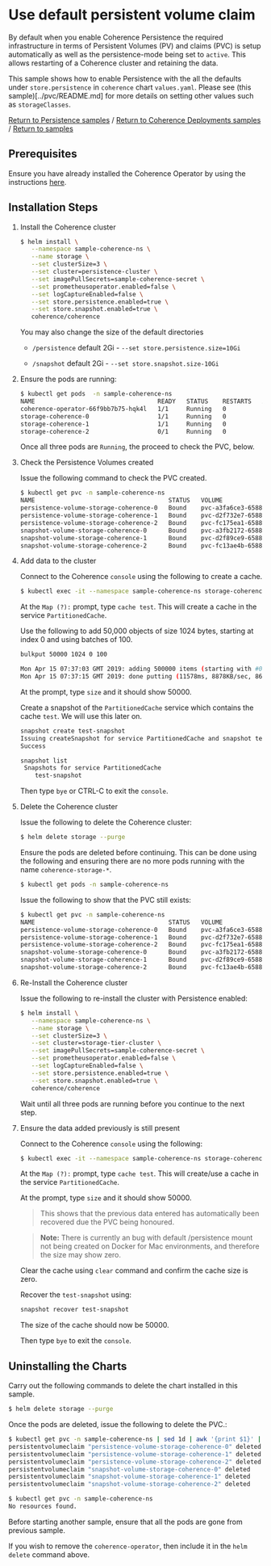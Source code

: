 # Use default persistent volume claim

By default when you enable Coherence Persistence the required infrastructure in terms
of Persistent Volumes (PV) and claims (PVC) is setup automatically as well as the persistence-mode
being set to `active`. This allows restarting of a Coherence cluster and retaining
the data.

This sample shows how to enable Persistence with the all the defaults 
under `store.persistence` in `coherence` chart `values.yaml`. Please see (this sample)[../pvc/README.md]
for more details on setting other values such as `storageClasses`.

[Return to Persistence samples](../) / [Return to Coherence Deployments samples](../../) / [Return to samples](../../../README.md#list-of-samples)
 
## Prerequisites

Ensure you have already installed the Coherence Operator by using the instructions [here](../../../README.md#install-the-coherence-operator).

## Installation Steps

1. Install the Coherence cluster

   ```bash
   $ helm install \
      --namespace sample-coherence-ns \
      --name storage \
      --set clusterSize=3 \
      --set cluster=persistence-cluster \
      --set imagePullSecrets=sample-coherence-secret \
      --set prometheusoperator.enabled=false \
      --set logCaptureEnabled=false \
      --set store.persistence.enabled=true \
      --set store.snapshot.enabled=true \
      coherence/coherence
   ```
   
   You may also change the size of the default directories 
   
   * `/persistence` default 2Gi - `--set store.persistence.size=10Gi`
   
   * `/snapshot` default 2Gi - `--set store.snapshot.size-10Gi`                  

1. Ensure the pods are running:

   ```bash
   $ kubectl get pods  -n sample-coherence-ns
   NAME                                  READY   STATUS    RESTARTS   AGE
   coherence-operator-66f9bb7b75-hqk4l   1/1     Running   0          13m
   storage-coherence-0                   1/1     Running   0          3m
   storage-coherence-1                   1/1     Running   0          2m
   storage-coherence-2                   0/1     Running   0          44s
   ```
   
   Once all three pods are `Running`, the proceed to check the PVC, below.

1. Check the Persistence Volumes created

   Issue the following command to check the PVC created.
   
   ```bash
   $ kubectl get pvc -n sample-coherence-ns
   NAME                                     STATUS   VOLUME                                     CAPACITY   ACCESS MODES   STORAGECLASS   AGE
   persistence-volume-storage-coherence-0   Bound    pvc-a3fa6ce3-6588-11e9-bad6-025000000001   2Gi        RWO            hostpath       44m
   persistence-volume-storage-coherence-1   Bound    pvc-d2f732e7-6588-11e9-bad6-025000000001   2Gi        RWO            hostpath       43m
   persistence-volume-storage-coherence-2   Bound    pvc-fc175ea1-6588-11e9-bad6-025000000001   2Gi        RWO            hostpath       41m
   snapshot-volume-storage-coherence-0      Bound    pvc-a3fb2172-6588-11e9-bad6-025000000001   2Gi        RWO            hostpath       44m
   snapshot-volume-storage-coherence-1      Bound    pvc-d2f89ce9-6588-11e9-bad6-025000000001   2Gi        RWO            hostpath       43m
   snapshot-volume-storage-coherence-2      Bound    pvc-fc13ae4b-6588-11e9-bad6-025000000001   2Gi        RWO            hostpath       41m
   ```
   
1. Add data to the cluster

   Connect to the Coherence `console` using the following to create a cache.

   ```bash
   $ kubectl exec -it --namespace sample-coherence-ns storage-coherence-0 bash /scripts/startCoherence.sh console
   ```   
   
   At the `Map (?):` prompt, type `cache test`.  This will create a cache in the service `PartitionedCache`.
   
   Use the following to add 50,000 objects of size 1024 bytes, starting at index 0 and using batches of 100.
   
   ```bash
   bulkput 50000 1024 0 100

   Mon Apr 15 07:37:03 GMT 2019: adding 500000 items (starting with #0) each 1024 bytes ...
   Mon Apr 15 07:37:15 GMT 2019: done putting (11578ms, 8878KB/sec, 8637 items/sec)
   ```
   
   At the prompt, type `size` and it should show 50000.
   
   Create a snapshot of the `PartitionedCache` service which contains the cache `test`. We will use this later on.
   
   ```bash
   snapshot create test-snapshot
   Issuing createSnapshot for service PartitionedCache and snapshot test-snapshot
   Success
   ```
   
   ```bash
   snapshot list
    Snapshots for service PartitionedCache
       test-snapshot
   ```
   
   Then type `bye` or CTRL-C to exit the `console`.
   
1. Delete the Coherence cluster

   Issue the following to delete the Coherence cluster:
   
   ```bash
   $ helm delete storage --purge
   ```
   
   Ensure the pods are deleted before continuing. This can be done using the following and
   ensuring there are no more pods running with the name `coherence-storage-*`.
   
   ```bash
   $ kubectl get pods -n sample-coherence-ns
   ```   
  
   Issue the following to show that the PVC still exists:
   
   ```bash
   $ kubectl get pvc -n sample-coherence-ns
   NAME                                     STATUS   VOLUME                                     CAPACITY   ACCESS MODES   STORAGECLASS   AGE
   persistence-volume-storage-coherence-0   Bound    pvc-a3fa6ce3-6588-11e9-bad6-025000000001   2Gi        RWO            hostpath       44m
   persistence-volume-storage-coherence-1   Bound    pvc-d2f732e7-6588-11e9-bad6-025000000001   2Gi        RWO            hostpath       43m
   persistence-volume-storage-coherence-2   Bound    pvc-fc175ea1-6588-11e9-bad6-025000000001   2Gi        RWO            hostpath       41m
   snapshot-volume-storage-coherence-0      Bound    pvc-a3fb2172-6588-11e9-bad6-025000000001   2Gi        RWO            hostpath       44m
   snapshot-volume-storage-coherence-1      Bound    pvc-d2f89ce9-6588-11e9-bad6-025000000001   2Gi        RWO            hostpath       43m
   snapshot-volume-storage-coherence-2      Bound    pvc-fc13ae4b-6588-11e9-bad6-025000000001   2Gi        RWO            hostpath       41m
   ``` 

1. Re-Install the Coherence cluster

   Issue the following to re-install the cluster with Persistence enabled:

   ```bash
   $ helm install \
      --namespace sample-coherence-ns \
      --name storage \
      --set clusterSize=3 \
      --set cluster=storage-tier-cluster \
      --set imagePullSecrets=sample-coherence-secret \
      --set prometheusoperator.enabled=false \
      --set logCaptureEnabled=false \
      --set store.persistence.enabled=true \
      --set store.snapshot.enabled=true \
      coherence/coherence
   ```   
   
   Wait until all three pods are running before you continue to the next step.
   
1. Ensure the data added previously is still present

   Connect to the Coherence `console` using the following:

   ```bash
   $ kubectl exec -it --namespace sample-coherence-ns storage-coherence-0 bash /scripts/startCoherence.sh console
   ```   
   
   At the `Map (?):` prompt, type `cache test`.  This will create/use a cache in the service `PartitionedCache`.
   
   At the prompt, type `size` and it should show 50000. 
   
   > This shows that the previous data entered has automatically been recovered due the PVC being honoured.
   
   > **Note:** There is currently an bug with default /persistence mount not being created on Docker for Mac environments, 
   > and therefore the size may show zero.  
 
   Clear the cache using `clear` command and confirm the cache size is zero.
   
   Recover the `test-snapshot` using:
   
   ```bash
   snapshot recover test-snapshot
   ```
   
   The size of the cache should now be 50000.
    
   Then type `bye` to exit the `console`.

## Uninstalling the Charts

Carry out the following commands to delete the chart installed in this sample.

```bash
$ helm delete storage --purge
```

Once the pods are deleted, issue the following to delete the PVC.:

```bash
$ kubectl get pvc -n sample-coherence-ns | sed 1d | awk '{print $1}' | xargs kubectl delete pvc -n sample-coherence-ns
persistentvolumeclaim "persistence-volume-storage-coherence-0" deleted
persistentvolumeclaim "persistence-volume-storage-coherence-1" deleted
persistentvolumeclaim "persistence-volume-storage-coherence-2" deleted
persistentvolumeclaim "snapshot-volume-storage-coherence-0" deleted
persistentvolumeclaim "snapshot-volume-storage-coherence-1" deleted
persistentvolumeclaim "snapshot-volume-storage-coherence-2" deleted

$ kubectl get pvc -n sample-coherence-ns
No resources found.
```

Before starting another sample, ensure that all the pods are gone from previous sample.

If you wish to remove the `coherence-operator`, then include it in the `helm delete` command above.

